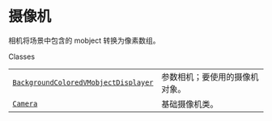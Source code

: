 # 摄像机

相机将场景中包含的 mobject 转换为像素数组。

Classes

|||
|-|-|
|[`BackgroundColoredVMobjectDisplayer`]()|参数相机；要使用的摄像机对象。
|[`Camera`]()|基础摄像机类。
